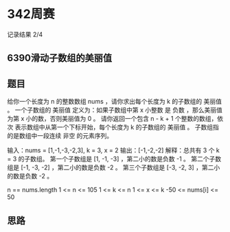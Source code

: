 342周赛
===

记录结果 2/4

6390滑动子数组的美丽值
---

题目
---

给你一个长度为 n 的整数数组 nums ，请你求出每个长度为 k 的子数组的 美丽值 。
一个子数组的 美丽值 定义为：如果子数组中第 x 小整数 是 负数 ，那么美丽值为第 x 小的数，否则美丽值为 0 。
请你返回一个包含 n - k + 1 个整数的数组，依次 表示数组中从第一个下标开始，每个长度为 k 的子数组的 美丽值 。
子数组指的是数组中一段连续 非空 的元素序列。

输入：nums = [1,-1,-3,-2,3], k = 3, x = 2
输出：[-1,-2,-2]
解释：总共有 3 个 k = 3 的子数组。
第一个子数组是 [1, -1, -3] ，第二小的数是负数 -1 。
第二个子数组是 [-1, -3, -2] ，第二小的数是负数 -2 。
第三个子数组是 [-3, -2, 3] ，第二小的数是负数 -2 。

n == nums.length
1 <= n <= 105
1 <= k <= n
1 <= x <= k
-50 <= nums[i] <= 50

思路
---
